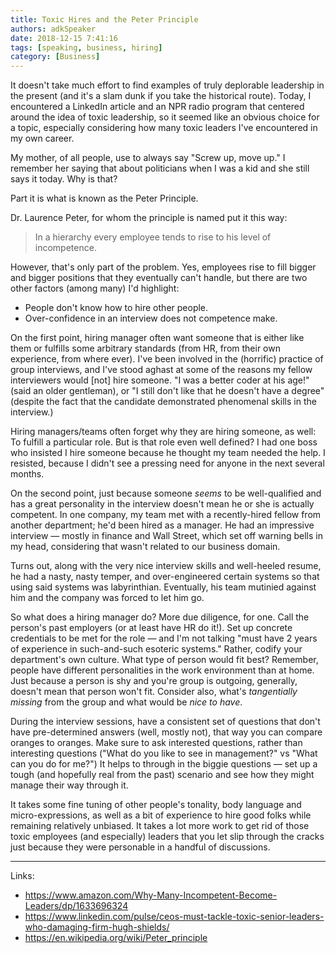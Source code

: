 ```yaml
---
title: Toxic Hires and the Peter Principle
authors: adkSpeaker
date: 2018-12-15 7:41:16
tags: [speaking, business, hiring]
category: [Business]
---
```

<p>It doesn't take much effort to find examples of truly deplorable leadership in the present (and it's a slam dunk if you take the historical route). Today, I encountered a LinkedIn article and an NPR radio program that centered around the idea of toxic leadership, so it seemed like an obvious choice for a topic, especially considering how many toxic leaders I've encountered in my own career.</p>
<p>My mother, of all people, use to always say "Screw up, move up." I remember her saying that about politicians when I was a kid and she still says it today. Why is that?</p>
<p>Part it is what is known as the Peter Principle.</p>


<p> Dr. Laurence Peter, for whom the principle is named put it this way:</p>
<blockquote class="inlinequote">
<p>In a hierarchy every employee tends to rise to his level of incompetence.</p>
</blockquote>
<p>However, that's only part of the problem. Yes, employees rise to fill bigger and bigger positions that they eventually can't handle, but there are two other factors (among many) I'd highlight:</p>
<ul>
<li>People don't know how to hire other people.</li>
<li>Over-confidence in an interview does not competence make.</li>
</ul>
<p>On the first point, hiring manager often want someone that is either like them or fulfills some arbitrary standards (from HR, from their own experience, from where ever). I've been involved in the (horrific) practice of group interviews, and I've stood aghast at some of the reasons my fellow interviewers would [not] hire someone. "I was a better coder at his age!" (said an older gentleman), or "I still don't like that he doesn't have a degree" (despite the fact that the candidate demonstrated phenomenal skills in the interview.)</p>
<p>Hiring managers/teams often forget why they are hiring someone, as well: To fulfill a particular role. But is that role even well defined? I had one boss who insisted I hire someone because he thought my team needed the help. I resisted, because I didn't see a pressing need for anyone in the next several months.</p>
<p>On the second point, just because someone <em>seems </em>to be well-qualified and has a great personality in the interview doesn't mean he or she is actually competent. In one company, my team met with a recently-hired fellow from another department; he'd been hired as a manager. He had an impressive interview &mdash; mostly in finance and Wall Street, which set off warning bells in my head, considering that wasn't related to our business domain.</p>
<p>Turns out, along with the very nice interview skills and well-heeled resume, he had a nasty, nasty temper, and over-engineered certain systems so that using said systems was labyrinthian. Eventually, his team mutinied against him and the company was forced to let him go.</p>
<p>So what does a hiring manager do? More due diligence, for one. Call the person's past employers (or at least have HR do it!). Set up concrete credentials to be met for the role &mdash; and I'm not talking "must have 2 years of experience in such-and-such esoteric systems." Rather, codify your department's own culture. What type of person would fit best? Remember, people have different personalities in the work environment than at home. Just because a person is shy and you're group is outgoing, generally, doesn't mean that person won't fit. Consider also, what's <em>tangentially missing</em> from the group and what would be <em>nice to have</em>. </p>
<p>During the interview sessions, have a consistent set of questions that don't have pre-determined answers (well, mostly not), that way you can compare oranges to oranges. Make sure to ask interested questions, rather than interesting questions ("What do you like to see in management?" vs "What can you do for me?") It helps to through in the biggie questions &mdash; set up a tough (and hopefully real from the past) scenario and see how they might manage their way through it. </p>
<p>It takes some fine tuning of other people's tonality, body language and micro-expressions, as well as a bit of experience to hire good folks while remaining relatively unbiased. It takes a lot more work to get rid of those toxic employees (and especially) leaders that you let slip through the cracks just because they were personable in a handful of discussions.</p>
<hr />
<p>Links:</p>
<ul>
<li><a href="https://www.amazon.com/Why-Many-Incompetent-Become-Leaders/dp/1633696324">https://www.amazon.com/Why-Many-Incompetent-Become-Leaders/dp/1633696324</a></li>
<li><a href="https://www.linkedin.com/pulse/ceos-must-tackle-toxic-senior-leaders-who-damaging-firm-hugh-shields/">https://www.linkedin.com/pulse/ceos-must-tackle-toxic-senior-leaders-who-damaging-firm-hugh-shields/</a></li>
<li><a href="https://en.wikipedia.org/wiki/Peter_principle">https://en.wikipedia.org/wiki/Peter_principle</a></li>
</ul>
